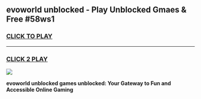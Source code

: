 
## evoworld unblocked - Play Unblocked Gmaes & Free #58ws1
<h3>
<a href="https://news.freeplayer.one?title=evoworld_unblocked&ref=03M">CLICK TO PLAY</a></h3>
<hr>

<h3>
<a href="https://news.freeplayer.one?title=evoworld_unblocked&ref=03M">CLICK 2 PLAY</a>
  
</h3>

<a href="https://news.freeplayer.one?title=evoworld_unblocked&ref=03M"><img src="https://clearcache.store/games.png"></a>


**evoworld unblocked games unblocked: Your Gateway to Fun and Accessible Online Gaming**
